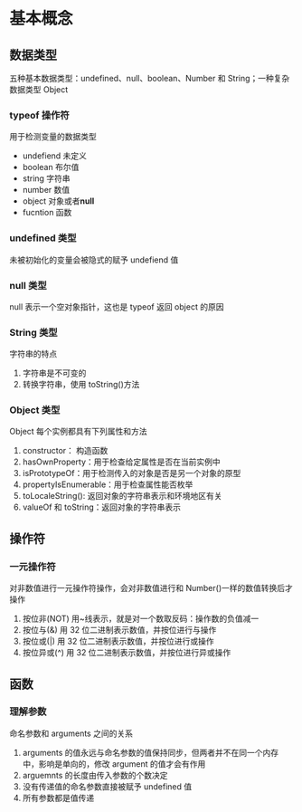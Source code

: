 # 基本概念

## 数据类型

五种基本数据类型：undefined、null、boolean、Number 和 String；一种复杂数据类型 Object

### typeof 操作符

用于检测变量的数据类型

* undefiend 未定义
* boolean 布尔值
* string 字符串
* number 数值
* object 对象或者**null**
* fucntion 函数

### undefined 类型

未被初始化的变量会被隐式的赋予 undefiend 值

### null 类型

null 表示一个空对象指针，这也是 typeof 返回 object 的原因

### String 类型

字符串的特点

1. 字符串是不可变的
2. 转换字符串，使用 toString()方法

### Object 类型

Object 每个实例都具有下列属性和方法

1. constructor： 构造函数
2. hasOwnProperty：用于检查给定属性是否在当前实例中
3. isPrototypeOf：用于检测传入的对象是否是另一个对象的原型
4. propertyIsEnumerable：用于检查属性能否枚举
5. toLocaleString(): 返回对象的字符串表示和环境地区有关
6. valueOf 和 toString：返回对象的字符串表示

## 操作符

### 一元操作符

对非数值进行一元操作符操作，会对非数值进行和 Number()一样的数值转换后才操作

1. 按位非(NOT)
   用~线表示，就是对一个数取反码：操作数的负值减一
2. 按位与(&)
   用 32 位二进制表示数值，并按位进行与操作
3. 按位或(|)
   用 32 位二进制表示数值，并按位进行或操作
4. 按位异或(^)
   用 32 位二进制表示数值，并按位进行异或操作

## 函数

### 理解参数

命名参数和 arguments 之间的关系

1. arguments 的值永远与命名参数的值保持同步，但两者并不在同一个内存中，影响是单向的，修改 argument 的值才会有作用
2. arguemnts 的长度由传入参数的个数决定
3. 没有传递值的命名参数直接被赋予 undefined 值
4. 所有参数都是值传递
